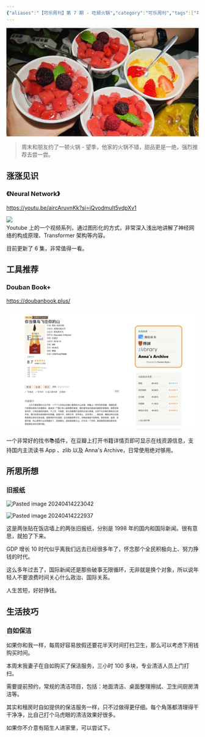 ```yaml
---
{"aliases":"【可乐周刊】第 7 期 - 吃顿火锅","category":"可乐周刊","tags":["可乐周刊"],"status":"published","link":"NA","date created":"2024-04-14 Sun 22:03:13","date modified":"2024-04-14 Sun 22:54:28","dg-publish":true,"permalink":"/Inbox/【可乐周刊】第 7 期 - 吃顿火锅/","dgPassFrontmatter":true,"noteIcon":"1","created":"2024-04-14T22:03:13.907+08:00","updated":"2024-04-14T22:54:30.542+08:00"}
---
```


![47BDDC56-0297-4728-9E67-B3D21E21B823_1_201_a](https://github.com/Yunz93/PicRepo/raw/main/image/%E7%81%AB%E9%94%85%E7%94%9C%E7%82%B9.jpeg)

>周末和朋友约了一顿火锅 - 望季，他家的火锅不错，甜品更是一绝，强烈推荐去尝一尝。

## 涨涨见识

### 《Neural Network》

<https://youtu.be/aircAruvnKk?si=iQvodmult5vdpXv1>


[![](https://i.ytimg.com/vi/aircAruvnKk/maxresdefault.jpg)](https://youtu.be/aircAruvnKk?si=pjwlc-Gb6F7fmPAu "")  
Youtube 上的一个视频系列，通过图形化的方式，非常深入浅出地讲解了神经网络的构成原理、Transformer 架构等内容。

目前更新了 6 集，非常值得一看。

## 工具推荐

### Douban Book+

<https://doubanbook.plus/>

![Pasted image 20240414220851](https://github.com/Yunz93/PicRepo/raw/main/image/douban%20book%20plus.png)

一个非常好的找书📚插件，在豆瓣上打开书籍详情页即可显示在线资源信息，支持国内主流读书 App 、zlib 以及 Anna's Archive，日常使用绝对够用。

## 所思所想

### 旧报纸

![Pasted image 20240414223042](https://github.com/Yunz93/PicRepo/raw/main/image/%E6%97%A7%E6%8A%A5%E7%BA%B8-%E5%9B%BD%E5%86%85.png)

![Pasted image 20240414222937](https://github.com/Yunz93/PicRepo/raw/main/image/%E6%97%A7%E6%8A%A5%E7%BA%B8-%E5%9B%BD%E9%99%85.png)

这是两张贴在饭店墙上的两张旧报纸，分别是 1998 年的国内和国际新闻。很有意思，就拍了下来。

GDP 增长 10 时代似乎离我们远去已经很多年了，怀念那个全民积极向上、努力挣钱的时代。

这么多年过去了，国际新闻还是那些破事无限循环，无非就是换个对象，所以说年轻人不要浪费时间关心什么政治、国际关系。

人生苦短，好好挣钱。

## 生活技巧

### 自如保洁

如果你和我一样，每周好容易放假还要花半天时间打扫卫生，那么可以考虑下用钱购买时间。

本周末我妻子在自如购买了保洁服务，三小时 100 多块，专业清洁人员上门打扫。

需要提前预约，常规的清洁项目，包括：地面清洁、桌面整理擦拭、卫生间厨房清洁等。

其实和租房时自如提供的保洁服务一样，只不过做得更仔细。每个角落都清理得干干净净，比自己打个马虎眼的清洁效果好很多。

如果你不介意有陌生人进家里，可以尝试下。
